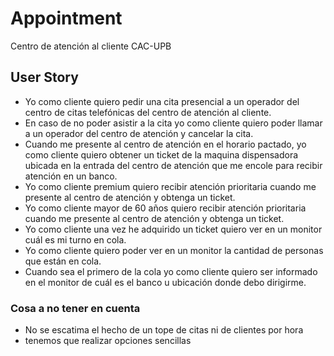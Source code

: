 # Appointment

Centro de atención al cliente CAC-UPB

## User Story

- Yo como cliente quiero pedir una cita presencial a un operador del centro de citas telefónicas del centro de atención al cliente.
- En caso de no poder asistir a la cita yo como cliente quiero poder llamar a un operador del centro de atención y cancelar la cita.
- Cuando me presente al centro de atención en el horario pactado, yo como cliente quiero obtener un ticket de la maquina dispensadora ubicada en la entrada del centro de atención que me encole para recibir atención en un banco.
- Yo como cliente premium quiero recibir atención prioritaria cuando me presente al centro de atención y obtenga un ticket.
- Yo como cliente mayor de 60 años quiero recibir atención prioritaria cuando me presente al centro de atención y obtenga un ticket.
- Yo como cliente una vez he adquirido un ticket quiero ver en un monitor cuál es mi turno en cola.
- Yo como cliente quiero poder ver en un monitor la cantidad de personas que están en cola.
- Cuando sea el primero de la cola yo como cliente quiero ser informado en el monitor de cuál es el banco u ubicación donde debo dirigirme.

### Cosa a no tener en cuenta
- No se escatima el hecho de un tope de citas ni de clientes por hora
- tenemos que realizar opciones sencillas